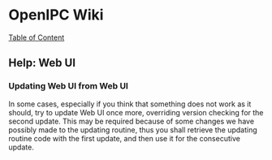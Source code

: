 # OpenIPC Wiki
[Table of Content](../index.md)

Help: Web UI
------------

### Updating Web UI from Web UI

In some cases, especially if you think that something does not work as it should,
try to update Web UI once more, overriding version checking for the second update.
This may be required because of some changes we have possibly made to the updating
routine, thus you shall retrieve the updating routine code with the first update,
and then use it for the consecutive update.
